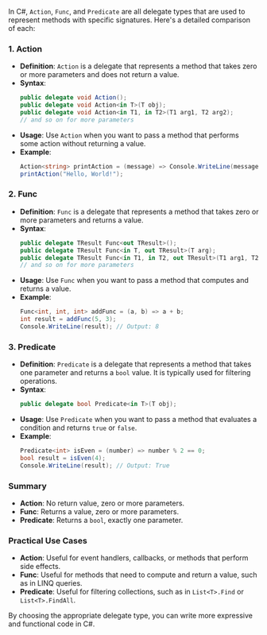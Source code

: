 In C#, `Action`, `Func`, and `Predicate` are all delegate types that are used to represent methods with specific signatures. Here's a detailed comparison of each:

### 1. **Action**
- **Definition**: `Action` is a delegate that represents a method that takes zero or more parameters and does not return a value.
- **Syntax**:
  ```csharp
  public delegate void Action();
  public delegate void Action<in T>(T obj);
  public delegate void Action<in T1, in T2>(T1 arg1, T2 arg2);
  // and so on for more parameters
  ```
- **Usage**: Use `Action` when you want to pass a method that performs some action without returning a value.
- **Example**:
  ```csharp
  Action<string> printAction = (message) => Console.WriteLine(message);
  printAction("Hello, World!");
  ```

### 2. **Func**
- **Definition**: `Func` is a delegate that represents a method that takes zero or more parameters and returns a value.
- **Syntax**:
  ```csharp
  public delegate TResult Func<out TResult>();
  public delegate TResult Func<in T, out TResult>(T arg);
  public delegate TResult Func<in T1, in T2, out TResult>(T1 arg1, T2 arg2);
  // and so on for more parameters
  ```
- **Usage**: Use `Func` when you want to pass a method that computes and returns a value.
- **Example**:
  ```csharp
  Func<int, int, int> addFunc = (a, b) => a + b;
  int result = addFunc(5, 3);
  Console.WriteLine(result); // Output: 8
  ```

### 3. **Predicate**
- **Definition**: `Predicate` is a delegate that represents a method that takes one parameter and returns a `bool` value. It is typically used for filtering operations.
- **Syntax**:
  ```csharp
  public delegate bool Predicate<in T>(T obj);
  ```
- **Usage**: Use `Predicate` when you want to pass a method that evaluates a condition and returns `true` or `false`.
- **Example**:
  ```csharp
  Predicate<int> isEven = (number) => number % 2 == 0;
  bool result = isEven(4);
  Console.WriteLine(result); // Output: True
  ```

### Summary
- **Action**: No return value, zero or more parameters.
- **Func**: Returns a value, zero or more parameters.
- **Predicate**: Returns a `bool`, exactly one parameter.

### Practical Use Cases
- **Action**: Useful for event handlers, callbacks, or methods that perform side effects.
- **Func**: Useful for methods that need to compute and return a value, such as in LINQ queries.
- **Predicate**: Useful for filtering collections, such as in `List<T>.Find` or `List<T>.FindAll`.

By choosing the appropriate delegate type, you can write more expressive and functional code in C#.